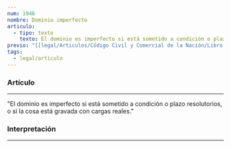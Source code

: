 ```yaml
---
num: 1946
nombre: Dominio imperfecto
articulo:
  - tipo: texto
    texto: El dominio es imperfecto si está sometido a condición o plazo resolutorios, o si la cosa está gravada con cargas reales.
previo: "[[legal/Articulos/Código Civil y Comercial de la Nación/Libro Cuarto/Título 3/Capítulo 1/Capítulo 1, Disposiciones generales|Capítulo 1, Disposiciones generales]]"
tags:
  - legal/articulo
---
```

### Artículo
---
"El dominio es imperfecto si está sometido a condición o plazo resolutorios, o si la cosa está gravada con cargas reales."

### Interpretación
---


